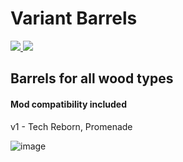 # Variant Barrels
<a href="http:/www.curseforge.com/minecraft/mc-mods/variant-barrels-fabric"><img src="http://cf.way2muchnoise.eu/full_variant-barrels-fabric_downloads.svg">
 <img src="http://cf.way2muchnoise.eu/versions/variant-barrels-fabric.svg"></a>
 </p>

## Barrels for all wood types

#### Mod compatibility included
v1 - Tech Reborn, Promenade

![image](https://user-images.githubusercontent.com/7688001/152662619-f63b1c49-8b6f-4b4c-9f3a-9f9e405b1f7e.png)

